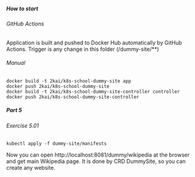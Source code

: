 ##### How to start

###### GitHub Actions

Application is built and pushed to Docker Hub automatically by GitHub Actions. Trigger is any change in this folder (/dummy-site/**)

###### Manual

```shell
docker build -t 2kai/k8s-school-dummy-site app
docker push 2kai/k8s-school-dummy-site
docker build -t 2kai/k8s-school-dummy-site-controller controller
docker push 2kai/k8s-school-dummy-site-controller
```

##### Part 5

###### Exercise 5.01

```shell
kubectl apply -f dummy-site/manifests
```

Now you can open http://localhost:8081/dummy/wikipedia at the browser and get main Wikipedia page. It is done by CRD
DummySite, so you can create any website.
